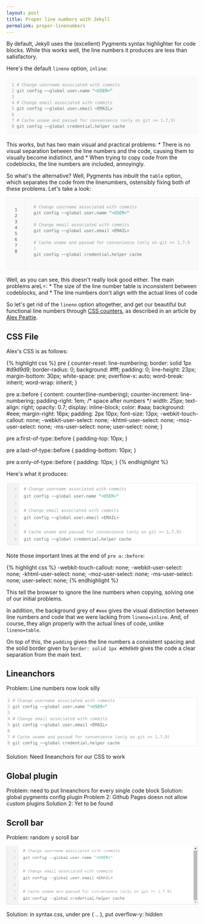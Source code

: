 ```yaml
---
layout: post
title: Proper line numbers with Jekyll
permalink: proper-linenumbers
---
```


By default, Jekyll uses the (excellent) Pygments syntax highlighter for code blocks. While this works well, the line numbers it produces are less than satisfactory.

Here's the default `lineno` option, `inline`:

![lineno=inline](../public/media/lineno_w_inline.png)

This works, but has two main visual and practical problems:
    * There is no visual separation between the line numbers and the code, causing them to visually become indistinct, and
    * When trying to copy code from the codeblocks, the line numbers are included, annoyingly.


So what's the alternative? Well, Pygments has inbuilt the `table` option, which separates the code from the linenumbers, ostensibly fixing both of these problems. Let's take a look:

![lineno=table](../public/media/lineno_w_table.png)

Well, as you can see, this doesn't really look good either. The main problems areL=:
    * The size of the line number table is inconsistent between codeblocks, and
    * The line numbers don't align with the actual lines of code

So let's get rid of the `lineno` option altogether, and get our beautiful but functional line numbers through [CSS counters](https://developer.mozilla.org/en-US/docs/Web/Guide/CSS/Counters), as described in an article by [Alex Peattie](http://alexpeattie.com/blog/github-style-syntax-highlighting-with-pygments/).

## CSS File

Alex's CSS is as follows:

{% highlight css %}
pre {
    counter-reset: line-numbering;
    border: solid 1px #d9d9d9;
    border-radius: 0;
    background: #fff;
    padding: 0;
    line-height: 23px;
    margin-bottom: 30px;
    white-space: pre;
    overflow-x: auto;
    word-break: inherit;
    word-wrap: inherit;
}

pre a::before {
  content: counter(line-numbering);
  counter-increment: line-numbering;
  padding-right: 1em; /* space after numbers */
  width: 25px;
  text-align: right;
  opacity: 0.7;
  display: inline-block;
  color: #aaa;
  background: #eee;
  margin-right: 16px;
  padding: 2px 10px;
  font-size: 13px;
  -webkit-touch-callout: none;
  -webkit-user-select: none;
  -khtml-user-select: none;
  -moz-user-select: none;
  -ms-user-select: none;
  user-select: none;
}

pre a:first-of-type::before {
  padding-top: 10px;
}

pre a:last-of-type::before {
  padding-bottom: 10px;
}

pre a:only-of-type::before {
  padding: 10px;
}
{% endhighlight %}

Here's what it produces:

![beautiful linenumbers](../public/media/lineno_beautiful.png)

Note those important lines at the end of `pre a::before`:

{% highlight css %}
  -webkit-touch-callout: none;
  -webkit-user-select: none;
  -khtml-user-select: none;
  -moz-user-select: none;
  -ms-user-select: none;
  user-select: none;
{% endhighlight %}

This tell the browser to ignore the line numbers when copying, solving one of our initial problems.

In addition, the background grey of `#eee` gives the visual distinction between line numbers and code that we were lacking from `lineno=inline`. And, of course, they align properly with the actual lines of code, unlike `lineno=table`.

On top of this, the `padding` gives the line numbers a consistent spacing and the solid border given by `border: solid 1px #d9d9d9` gives the code a clear separation from the main text.

## Lineanchors

Problem: Line numbers now look silly

![without lineanchors](../public/media/lineno_wo_lineanchors.png)

Solution: Need lineanchors for our CSS to work

## Global plugin

Problem: need to put lineanchors for every single code block
Solution: global pygments config plugin
Problem 2: Github Pages doesn not allow custom plugins
Solution 2: Yet to be found

## Scroll bar

Problem: random y scroll bar

![annoying scroll bar](../public/media/lineno_w_yscroll.png)

Solution: in syntax.css, under pre { .. }, put overflow-y: hidden
